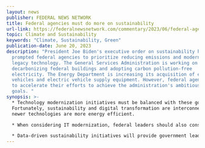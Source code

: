 ```yaml
---
layout: news
publisher: FEDERAL NEWS NETWORK
title: Federal agencies must do more on sustainability
url-link: https://federalnewsnetwork.com/commentary/2023/06/federal-agencies-must-do-more-on-sustainability/
topic: Climate and Sustainability
keywords: "Climate, Sustainability, Green"
publication-date: June 20, 2023
description: "President Joe Biden's executive order on sustainability has
  prompted federal agencies to prioritize reducing emissions and modernizing
  legacy technology. The General Services Administration is working on
  decarbonizing federal buildings and adopting carbon pollution-free
  electricity. The Energy Department is increasing its acquisition of electric
  vehicles and electric vehicle supply equipment. However, federal agencies need
  to accelerate their efforts to achieve the administration's ambitious climate
  goals. "
synopsis: >-
  * Technology modernization initiatives must be balanced with these goals.
  Fortunately, sustainability and digital transformation are interconnected, as
  newer technologies are more energy efficient.

  * When considering IT modernization, federal leaders should also consider the business case for sustainability.

  * Data-driven sustainability initiatives will provide government leaders with valuable information for making informed operational decisions. The availability of actionable data is crucial for achieving sustainability objectives.
---
```


